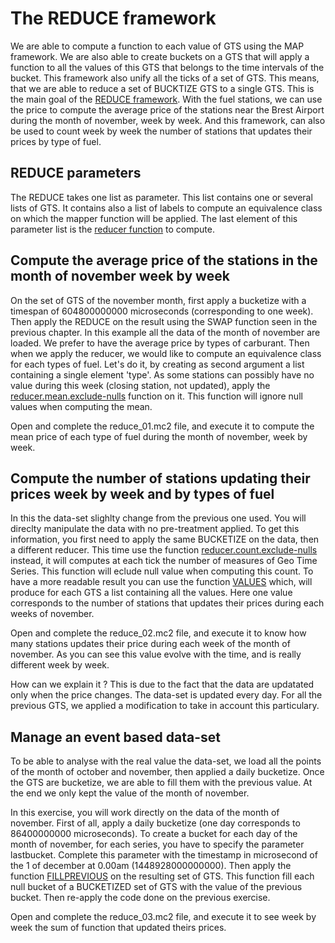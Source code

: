 # The REDUCE framework

We are able to compute a function to each value of GTS using the MAP framework. We are also able to create buckets on a GTS that will apply a function to all the values of this GTS that belongs to the time intervals of the bucket. This framework also unify all the ticks of a set of GTS. This means, that we are able to reduce a set of BUCKTIZE GTS to a single GTS. This is the main goal of the [REDUCE framework](http://www.warp10.io/reference/frameworks/framework-reduce/). With the fuel stations, we can use the price to compute the average price of the stations near the Brest Airport during the month of november, week by week. And this framework, can also be used to count week by week the number of stations that updates their prices by type of fuel.

## REDUCE parameters

The REDUCE takes one list as parameter. This list contains one or several lists of GTS. It contains also a list of labels to compute an equivalence class on which the mapper function will be applied. The last element of this parameter list is the [reducer function](http://www.warp10.io/reference/reference/#framework-reducers) to compute.

## Compute the average price of the stations in the month of november week by week

On the set of GTS of the november month, first apply a bucketize with a timespan of 604800000000 microseconds (corresponding to one week). Then apply the REDUCE on the result using the SWAP function seen in the previous chapter. In this example all the data of the month of november are loaded. We prefer to have the average price by types of carburant. Then when we apply the reducer, we would like to compute an equivalence class for each types of fuel. Let's do it, by creating as second argument a list containing a single element 'type'. As some stations can possibly have no value during this week (closing station, not updated), apply the [reducer.mean.exclude-nulls](http://www.warp10.io/reference/frameworks/reducer_mean_exclude-nulls/) function on it. This function will ignore null values when computing the mean.

Open and complete the reduce_01.mc2 file, and execute it to compute the mean price of each type of fuel during the month of november, week by week.

## Compute the number of stations updating their prices week by week and by types of fuel

In this the data-set slighlty change from the previous one used. You will direclty manipulate the data with no pre-treatment applied.
To get this information, you first need to apply the same BUCKETIZE on the data, then a different reducer. This time use the function [reducer.count.exclude-nulls](http://www.warp10.io/reference/frameworks/reducer_count_exclude-nulls/) instead, it will computes at each tick the number of measures of Geo Time Series. This function will eclude null value when computing this count. To have a more readable result you can use the function [VALUES]() which, will produce for each GTS a list containing all the values. Here one value corresponds to the number of stations that updates their prices during each weeks of november.

Open and complete the reduce_02.mc2 file, and execute it to know how many stations updates their price during each week of the month of november.
As you can see this value evolve with the time, and is really different week by week.

How can we explain it ? 
This is due to the fact that the data are updatated only when the price changes. The data-set is updated every day. For all the previous GTS, we applied a modification to take in account this particulary.

## Manage an event based data-set

To be able to analyse with the real value the data-set, we load all the points of the month of october and november, then applied a daily bucketize. Once the GTS are bucketize, we are able to fill them with the previous value. At the end we only kept the value of the month of november.

In this exercise, you will work directly on the data of the month of november. First of all, apply a daily bucketize (one day corresponds to 86400000000 microseconds). To create a bucket for each day of the month of november, for each series, you have to specify the parameter lastbucket. Complete this parameter with the timestamp in microsecond of the 1 of december at 0.00am (1448928000000000). Then apply the function [FILLPREVIOUS](http://www.warp10.io/reference/functions/function_FILLPREVIOUS/) on the resulting set of GTS. This function fill each null bucket of a BUCKETIZED set of GTS with the value of the previous bucket. 
Then re-apply the code done on the previous exercise.

Open and complete the reduce_03.mc2 file, and execute it to see week by week the sum of function that updated theirs prices.

